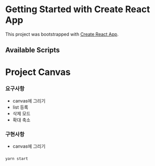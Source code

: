 # Getting Started with Create React App

This project was bootstrapped with [Create React App](https://github.com/facebook/create-react-app).

## Available Scripts
# Project Canvas

### 요구사항
- canvas에 그리기
- list 등록
- 삭제 모드
- 확대 축소

### 구현사항
- canvas에 그리기
### 
`yarn start`
